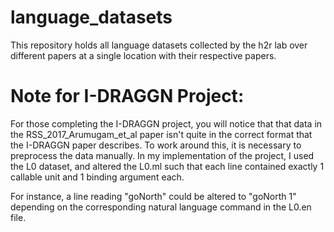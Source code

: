 # language_datasets
This repository holds all language datasets collected by the h2r lab over different papers at a single location with their respective papers.

# Note for I-DRAGGN Project:
For those completing the I-DRAGGN project, you will notice that that data in the RSS_2017_Arumugam_et_al paper isn't quite in the correct format that the I-DRAGGN paper describes. To work around this, it is necessary to preprocess the data manually. In my implementation of the project, I used the L0 dataset, and altered the L0.ml such that each line contained exactly 1 callable unit and 1 binding argument each.

For instance, a line reading "goNorth" could be altered to "goNorth 1" depending on the corresponding natural language command in the L0.en file.
